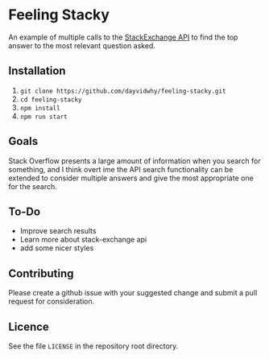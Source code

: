 # Feeling Stacky
An example of multiple calls to the [StackExchange API](https://api.stackexchange.com/) to find the top answer to the most relevant question asked.

## Installation
1. `git clone https://github.com/dayvidwhy/feeling-stacky.git`
2. `cd feeling-stacky`
3. `npm install`
4. `npm run start`

## Goals
Stack Overflow presents a large amount of information when you search for something, and I think overt ime the API search functionality can be extended to consider multiple answers and give the most appropriate one for the search.

## To-Do
* Improve search results
* Learn more about stack-exchange api
* add some nicer styles

## Contributing
Please create a github issue with your suggested change and submit a pull request for consideration.

## Licence
See the file `LICENSE` in the repository root directory.
